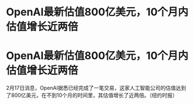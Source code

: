 # OpenAI最新估值800亿美元，10个月内估值增长近两倍

# OpenAI最新估值800亿美元，10个月内估值增长近两倍

2月17日消息，OpenAI据悉已经完成了一笔交易，这家人工智能公司的估值达到了800亿美元，在不到10个月的时间里，其估值增长了近两倍。（纽约时报）


